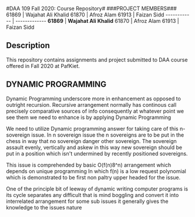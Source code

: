 #DAA 109 Fall 2020: Course Repository#
###PROJECT MEMBERS###
61869 | Wajahat Ali Khalid
61870 | Afroz Alam
61913 | Faizan Sidd
------------ | -------------
**61869** | **Wajahat Ali Khalid**
61870 | Afroz Alam
61913 | Faizan Sidd


## Description ##
This repository contains assignments and project submitted to DAA course offered in Fall 2020 at PafKiet.

## DYNAMIC PROGRAMMING ##

Dynamic Programming underscore more in enhancement as opposed to outright recursion. Recursive arrangement normally has continous call precisely comparative sources of info consequently at whatever point we see them we need to enhance is by applying Dynamic Programming 

We need to utilize Dynamic programming answer for taking care of this n-sovereign issue. In n sovereign issue the n sovereigns are to be put in the chess in way that no sovereign danger other sovereign. The sovereign assault evenly, vertically and askew in this way new sovereign should be put in a position which isn't undermined by recently positioned sovereigns. 

This issue is comprehended by basic O(f(n)8^n) arrangement which depends on unique programming In which f(n) is a low request polynomial which is demonstrated to be first non paltry upper headed for the issue. 

One of the principle bit of leeway of dynamic writing computer programs is its cycle separates any difficult that is mind boggling and convert it into interrelated arrangement for some sub issues it generally gives the knowledge to the issues nature
